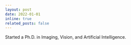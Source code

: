 ```yaml
---
layout: post
date: 2022-01-01
inline: true
related_posts: false
---
```


Started a Ph.D. in Imaging, Vision, and Artificial Intelligence.
